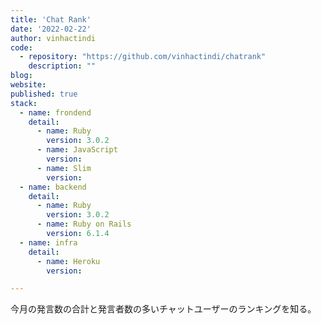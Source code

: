 ```yaml
---
title: 'Chat Rank'
date: '2022-02-22'
author: vinhactindi
code: 
  - repository: "https://github.com/vinhactindi/chatrank"
    description: ""
blog: 
website:
published: true
stack:
  - name: frondend
    detail: 
      - name: Ruby
        version: 3.0.2
      - name: JavaScript
        version: 
      - name: Slim
        version: 
  - name: backend
    detail:
      - name: Ruby
        version: 3.0.2
      - name: Ruby on Rails
        version: 6.1.4
  - name: infra
    detail:
      - name: Heroku
        version: 

---
```


今月の発言数の合計と発言者数の多いチャットユーザーのランキングを知る。
